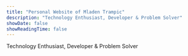 ```yaml
---
title: "Personal Website of Mladen Trampic"
description: "Technology Enthusiast, Developer & Problem Solver"
showDate: false
showReadingTime: false
---
```


Technology Enthusiast, Developer & Problem Solver
